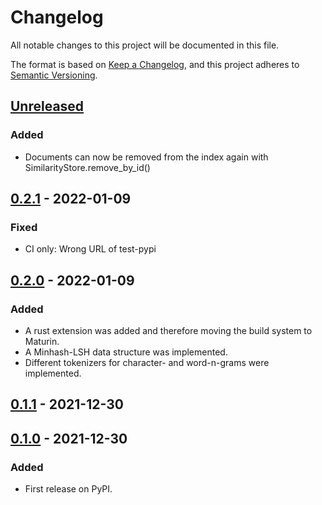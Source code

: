 # Changelog
All notable changes to this project will be documented in this file.

The format is based on [Keep a Changelog](https://keepachangelog.com/en/1.0.0/),
and this project adheres to [Semantic Versioning](https://semver.org/spec/v2.0.0.html).


## [Unreleased]
### Added
- Documents can now be removed from the index again with SimilarityStore.remove_by_id()

## [0.2.1] - 2022-01-09
### Fixed
- CI only: Wrong URL of test-pypi

## [0.2.0] - 2022-01-09
### Added
- A rust extension was added and therefore moving the build system to Maturin.
- A Minhash-LSH data structure was implemented.
- Different tokenizers for character- and word-n-grams were implemented.

## [0.1.1] - 2021-12-30

## [0.1.0] - 2021-12-30
### Added
- First release on PyPI.

[Unreleased]: https://github.com/chr1st1ank/narrow-down/compare/v0.2.1...HEAD
[0.2.1]: https://github.com/chr1st1ank/narrow-down/compare/v0.2.0...v0.2.1
[0.2.0]: https://github.com/chr1st1ank/narrow-down/compare/v0.1.1...v0.2.0
[0.1.1]: https://github.com/chr1st1ank/narrow-down/compare/v0.1.0...v0.1.1
[0.1.0]: https://github.com/chr1st1ank/narrow-down/compare/releases/tag/v0.1.0
